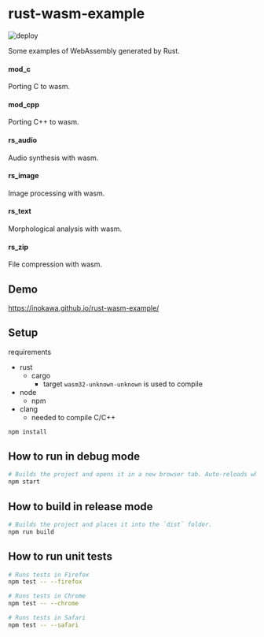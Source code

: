 # rust-wasm-example

![deploy](https://github.com/inokawa/rust-wasm-example/workflows/deploy/badge.svg?branch=master)

Some examples of WebAssembly generated by Rust.

#### mod_c

Porting C to wasm.

#### mod_cpp

Porting C++ to wasm.

#### rs_audio

Audio synthesis with wasm.

#### rs_image

Image processing with wasm.

#### rs_text

Morphological analysis with wasm.

#### rs_zip

File compression with wasm.

## Demo

https://inokawa.github.io/rust-wasm-example/

## Setup

requirements

- rust
  - cargo
    - target `wasm32-unknown-unknown` is used to compile
- node
  - npm
- clang
  - needed to compile C/C++

```sh
npm install
```

## How to run in debug mode

```sh
# Builds the project and opens it in a new browser tab. Auto-reloads when the project changes.
npm start
```

## How to build in release mode

```sh
# Builds the project and places it into the `dist` folder.
npm run build
```

## How to run unit tests

```sh
# Runs tests in Firefox
npm test -- --firefox

# Runs tests in Chrome
npm test -- --chrome

# Runs tests in Safari
npm test -- --safari
```
